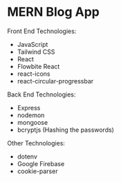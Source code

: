 # MERN Blog App

Front End Technologies:
* JavaScript
* Tailwind CSS
* React
* Flowbite React
* react-icons
* react-circular-progressbar

Back End Technologies:
* Express
* nodemon
* mongoose
* bcryptjs (Hashing the passwords)

Other Technologies:
* dotenv
* Google Firebase
* cookie-parser
